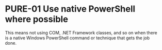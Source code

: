 # PURE-01 Use native PowerShell where possible
This means not using COM, .NET Framework classes, and so on when there is a native Windows PowerShell command or technique that gets the job done.
